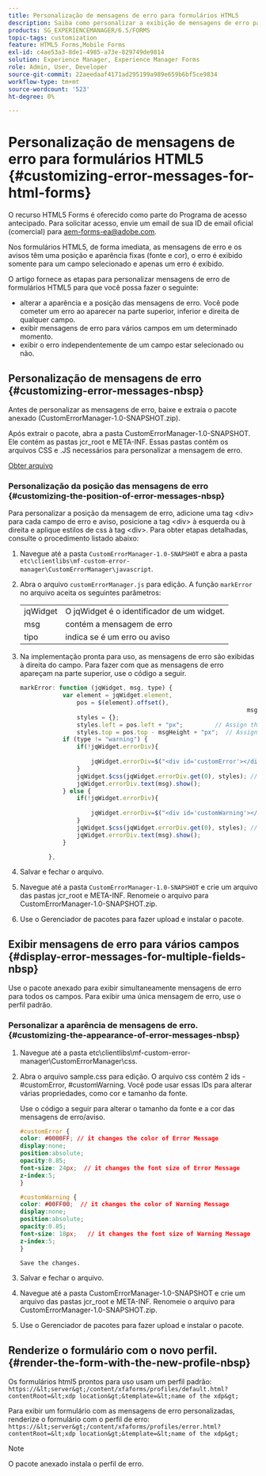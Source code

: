 ```yaml
---
title: Personalização de mensagens de erro para formulários HTML5
description: Saiba como personalizar a exibição de mensagens de erro para formulários HTML5, incluindo como alterar sua posição e aparência.
products: SG_EXPERIENCEMANAGER/6.5/FORMS
topic-tags: customization
feature: HTML5 Forms,Mobile Forms
exl-id: c4ae53a3-8de1-4985-a73e-829749de9814
solution: Experience Manager, Experience Manager Forms
role: Admin, User, Developer
source-git-commit: 22aeedaaf4171ad295199a989e659b6bf5ce9834
workflow-type: tm+mt
source-wordcount: '523'
ht-degree: 0%

---
```


# Personalização de mensagens de erro para formulários HTML5 {#customizing-error-messages-for-html-forms}

<span class="preview"> O recurso HTML5 Forms é oferecido como parte do Programa de acesso antecipado. Para solicitar acesso, envie um email de sua ID de email oficial (comercial) para aem-forms-ea@adobe.com.
</span>

Nos formulários HTML5, de forma imediata, as mensagens de erro e os avisos têm uma posição e aparência fixas (fonte e cor), o erro é exibido somente para um campo selecionado e apenas um erro é exibido.

O artigo fornece as etapas para personalizar mensagens de erro de formulários HTML5 para que você possa fazer o seguinte:

* alterar a aparência e a posição das mensagens de erro. Você pode cometer um erro ao aparecer na parte superior, inferior e direita de qualquer campo.
* exibir mensagens de erro para vários campos em um determinado momento.
* exibir o erro independentemente de um campo estar selecionado ou não.

## Personalização de mensagens de erro  {#customizing-error-messages-nbsp}

Antes de personalizar as mensagens de erro, baixe e extraia o pacote anexado (CustomErrorManager-1.0-SNAPSHOT.zip).

Após extrair o pacote, abra a pasta CustomErrorManager-1.0-SNAPSHOT. Ele contém as pastas jcr_root e META-INF. Essas pastas contêm os arquivos CSS e .JS necessários para personalizar a mensagem de erro.

[Obter arquivo](assets/customerrormanager-1.0-snapshot.zip)

### Personalização da posição das mensagens de erro  {#customizing-the-position-of-error-messages-nbsp}

Para personalizar a posição da mensagem de erro, adicione uma tag &lt;div> para cada campo de erro e aviso, posicione a tag &lt;div> à esquerda ou à direita e aplique estilos de css à tag &lt;div>. Para obter etapas detalhadas, consulte o procedimento listado abaixo:

1. Navegue até a pasta `CustomErrorManager-1.0-SNAPSHOT` e abra a pasta `etc\clientlibs\mf-custom-error-manager\CustomErrorManager\javascript`.
1. Abra o arquivo `customErrorManager.js` para edição. A função `markError` no arquivo aceita os seguintes parâmetros:

   |   |  |
   |---|---|
   | jqWidget | O jqWidget é o identificador de um widget. |
   | msg | contém a mensagem de erro |
   | tipo | indica se é um erro ou aviso |

1. Na implementação pronta para uso, as mensagens de erro são exibidas à direita do campo. Para fazer com que as mensagens de erro apareçam na parte superior, use o código a seguir.

   ```javascript
   markError: function (jqWidget, msg, type) {
               var element = jqWidget.element,                                //Gives the div containing widget
                   pos = $(element).offset(),                          //Calculates the position of the div in the view port
                                                                   msgHeight = xfalib.view.util.TextMetrics.measureExtent(msg).height + 5;  //Calculating the height of the Error Message
                   styles = {};
                   styles.left = pos.left + "px";         // Assign the desired left position using pos.left. Here it is calculated for exact left of the field
                   styles.top = pos.top - msgHeight + "px";  // Assign the desired top position using pos.top. Here it is calculated for top of the field
               if (type != "warning") {
                   if(!jqWidget.errorDiv){
                                                                                   //Adding the warning div if it is not present already
                       jqWidget.errorDiv=$("<div id='customError'></div>").appendTo('body');
                   }
                   jqWidget.$css(jqWidget.errorDiv.get(0), styles); // Applying the styles to the warning div
                   jqWidget.errorDiv.text(msg).show();                     //Showing the warning message
               } else {
                   if(!jqWidget.errorDiv){
                                                                                   //Adding the error div if it is not present already
                       jqWidget.errorDiv=$("<div id='customWarning'></div>").appendTo('body');
                   }
                   jqWidget.$css(jqWidget.errorDiv.get(0), styles); // Applying the styles to the error div
                   jqWidget.errorDiv.text(msg).show();                     //Showing the warning message
               }
   
           },
   ```

1. Salvar e fechar o arquivo.
1. Navegue até a pasta `CustomErrorManager-1.0-SNAPSHOT` e crie um arquivo das pastas jcr_root e META-INF. Renomeie o arquivo para CustomErrorManager-1.0-SNAPSHOT.zip.
1. Use o Gerenciador de pacotes para fazer upload e instalar o pacote.

## Exibir mensagens de erro para vários campos  {#display-error-messages-for-multiple-fields-nbsp}

Use o pacote anexado para exibir simultaneamente mensagens de erro para todos os campos. Para exibir uma única mensagem de erro, use o perfil padrão.

### Personalizar a aparência de mensagens de erro.  {#customizing-the-appearance-of-error-messages-nbsp}

1. Navegue até a pasta etc\clientlibs\mf-custom-error-manager\CustomErrorManager\css.

1. Abra o arquivo sample.css para edição. O arquivo css contém 2 ids - #customError, #customWarning. Você pode usar essas IDs para alterar várias propriedades, como cor e tamanho da fonte.

   Use o código a seguir para alterar o tamanho da fonte e a cor das mensagens de erro/aviso.

   ```css
   #customError {
   color: #0000FF; // it changes the color of Error Message
   display:none;
   position:absolute;
   opacity:0.85;
   font-size: 24px;  // it changes the font size of Error Message
   z-index:5;
   }
   
   #customWarning {
   color: #00FF00;  // it changes the color of Warning Message
   display:none;
   position:absolute;
   opacity:0.85;
   font-size: 18px;   // it changes the font size of Warning Message
   z-index:5;
   }
   
   Save the changes.
   ```

1. Salvar e fechar o arquivo.
1. Navegue até a pasta CustomErrorManager-1.0-SNAPSHOT e crie um arquivo das pastas jcr_root e META-INF. Renomeie o arquivo para CustomErrorManager-1.0-SNAPSHOT.zip.
1. Use o Gerenciador de pacotes para fazer upload e instalar o pacote.

## Renderize o formulário com o novo perfil.  {#render-the-form-with-the-new-profile-nbsp}

Os formulários html5 prontos para uso usam um perfil padrão: `https://&lt;server&gt;/content/xfaforms/profiles/default.html?contentRoot=&lt;xdp location&gt;&template=&lt;name of the xdp&gt;`

Para exibir um formulário com as mensagens de erro personalizadas, renderize o formulário com o perfil de erro: `https://&lt;server&gt;/content/xfaforms/profiles/error.html?contentRoot=&lt;xdp location&gt;&template=&lt;name of the xdp&gt;`

>[!NOTE]
>
>O pacote anexado instala o perfil de erro.
